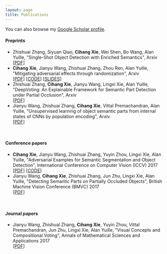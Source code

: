 ```yaml
---
layout: page
title: Publications
---
```


You can also browse my <a href="https://scholar.google.com/citations?user=X3vVZPcAAAAJ&hl=en&oi=sra" target="_blank">Google Scholar profile</a>.
<br />

#### Preprints
- Zhishuai Zhang, Siyuan Qiao, <b>Cihang Xie</b>, Wei Shen, Bo Wang, Alan Yuille, "Single-Shot Object Detection with Enriched Semantics", Arxiv  
[[PDF](https://arxiv.org/pdf/1712.00433.pdf)]
- <b>Cihang Xie</b>, Jianyu Wang, Zhishuai Zhang, Zhou Ren, Alan Yuille, "Mitigating adversarial effects through randomization", Arxiv  
[[PDF](https://arxiv.org/pdf/1711.01991.pdf)] [[CODE](https://github.com/cihangxie/NIPS2017_adv_challenge_defense)] [[SLIDES](https://github.com/cihangxie/cihangxie.github.io/blob/master/Adversarial%20Examples%20for%20Semantic%20Segmentation%20and%20Object%20Detection.pptx)]
- Zhishuai Zhang, <b>Cihang Xie</b>, Jianyu Wang, Lingxi Xie, Alan Yuille, "DeepVoting: An Explainable Framework for Semantic Part Detection under Partial Occlusion", Arxiv  
[[PDF](https://arxiv.org/pdf/1709.04577.pdf)]
- Jianyu Wang, Zhishuai Zhang, <b>Cihang Xie</b>, Vittal Premachandran, Alan Yuille, "Unsupervised learning of object semantic parts from internal states of CNNs by population encoding", Arxiv  
[[PDF](https://arxiv.org/pdf/1511.06855.pdf)]
<br /> 

#### Conference papers
- <b>Cihang Xie</b>, Jianyu Wang, Zhishuai Zhang, Yuyin Zhou, Lingxi Xie, Alan Yuille, "Adversarial Examples for Semantic Segmentation and Object Detection", International Conference on Computer Vision (ICCV) 2017  
[[PDF](https://arxiv.org/pdf/1703.08603.pdf)] [[CODE](https://github.com/cihangxie/DAG)]
- Jianyu Wang, <b>Cihang Xie</b>, Zhishuai Zhang, Jun Zhu, Lingxi Xie, Alan Yuille, "Detecting Semantic Parts on Partially Occluded Objects", British Machine Vision Conference (BMVC) 2017  
[[PDF](https://arxiv.org/pdf/1707.07819.pdf)]
<br /> 

#### Journal papers
- Jianyu Wang, Zhishual Zhang, <b>Cihang Xie</b>, Yuyin Zhou, Vittal Premachandran, Jun Zhu, Lingxi Xie, Alan Yuille, "Visual Concepts and Compositional Voting", Annals of Mathematical Sciences and Applications 2017  
[[PDF](https://arxiv.org/pdf/1711.04451.pdf)]

